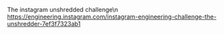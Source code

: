 The instagram unshredded challenge\n
https://engineering.instagram.com/instagram-engineering-challenge-the-unshredder-7ef3f7323ab1

